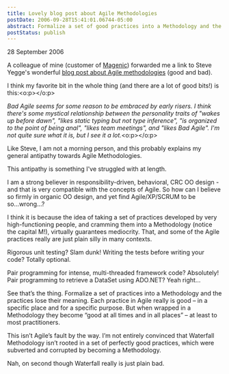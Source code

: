 ```yaml
---
title: Lovely blog post about Agile Methodologies
postDate: 2006-09-28T15:41:01.06744-05:00
abstract: Formalize a set of good practices into a Methodology and the practices lose their meaning. Add a dash of marketing and they become downright dangerous.
postStatus: publish
---
```

28 September 2006

A colleague of mine (customer of [Magenic](http://www.magenic.com/)) forwarded me a link to Steve Yegge's wonderful [blog
post about Agile methodologies](http://steve-yegge.blogspot.com/2006/09/good-agile-bad-agile_27.html) (good and bad).

 I think my favorite bit in the whole thing (and there are a lot of good bits!) is this:<o:p></o:p>

*Bad Agile seems for some reason
to be embraced by early risers. I think there's some mystical relationship
between the personality traits of "wakes up before dawn", "likes
static typing but not type inference", "is organized to the point of
being anal", "likes team meetings", and "likes Bad
Agile". I'm not quite sure what it is, but I see it a lot.*<o:p></o:p>

Like Steve, I am not a morning person, and this probably explains my general antipathy towards Agile Methodologies.

 This antipathy is something I've struggled with at length.

I am a strong believer in responsibility-driven, behavioral, CRC OO design - and that is very compatible with the concepts of Agile. So how can I believe so firmly in organic OO design, and yet find Agile/XP/SCRUM to be so...wrong...?

 I think it is because the idea of taking a set of practices developed by very high-functioning people, and cramming them into a Methodology (notice the capital M!), virtually guarantees mediocrity. That, and some of the Agile practices really are just plain silly in many contexts.

Rigorous unit testing? Slam dunk!
Writing the tests before writing your code? Totally optional.

Pair programming for intense, multi-threaded framework code? Absolutely!
Pair programming to retrieve a DataSet using ADO.NET? Yeah right…

See that’s the thing. Formalize a set of practices into a Methodology and the practices lose their meaning. Each practice in Agile really is good – in a specific place and for a specific purpose. But when wrapped in a Methodology they become “good at all times and in all places” – at least to most practitioners.

This isn’t Agile’s fault by the way. I’m not entirely convinced that Waterfall Methodology isn’t rooted in a set of perfectly good practices, which were subverted and corrupted by becoming a Methodology.

Nah, on second though Waterfall really is just plain bad.
